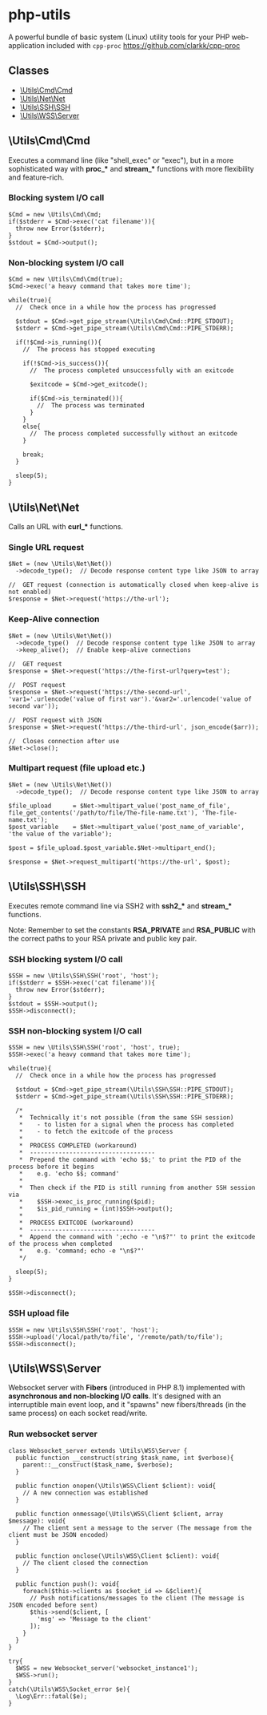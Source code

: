 # php-utils
A powerful bundle of basic system (Linux) utility tools for your PHP web-application included with `cpp-proc` https://github.com/clarkk/cpp-proc

## Classes
- [\Utils\Cmd\Cmd](#utilscmdcmd)
- [\Utils\Net\Net](#utilsnetnet)
- [\Utils\SSH\SSH](#utilssshssh)
- [\Utils\WSS\Server](#utilswssserver)

## \Utils\Cmd\Cmd
Executes a command line (like "shell_exec" or "exec"), but in a more sophisticated way with **proc_\*** and **stream_\*** functions with more flexibility and feature-rich.

### Blocking system I/O call
```
$Cmd = new \Utils\Cmd\Cmd;
if($stderr = $Cmd->exec('cat filename')){
  throw new Error($stderr);
}
$stdout = $Cmd->output();
```

### Non-blocking system I/O call
```
$Cmd = new \Utils\Cmd\Cmd(true);
$Cmd->exec('a heavy command that takes more time');

while(true){
  //  Check once in a while how the process has progressed
  
  $stdout = $Cmd->get_pipe_stream(\Utils\Cmd\Cmd::PIPE_STDOUT);
  $stderr = $Cmd->get_pipe_stream(\Utils\Cmd\Cmd::PIPE_STDERR);
  
  if(!$Cmd->is_running()){
    //  The process has stopped executing
    
    if(!$Cmd->is_success()){
      //  The process completed unsuccessfully with an exitcode
      
      $exitcode = $Cmd->get_exitcode();
      
      if($Cmd->is_terminated()){
        //  The process was terminated
      }
    }
    else{
      //  The process completed successfully without an exitcode
    }
    
    break;
  }
  
  sleep(5);
}
```

## \Utils\Net\Net
Calls an URL with **curl_\*** functions.

### Single URL request
```
$Net = (new \Utils\Net\Net())
  ->decode_type();  // Decode response content type like JSON to array

//  GET request (connection is automatically closed when keep-alive is not enabled)
$response = $Net->request('https://the-url');
```

### Keep-Alive connection
```
$Net = (new \Utils\Net\Net())
  ->decode_type()  // Decode response content type like JSON to array
  ->keep_alive();  // Enable keep-alive connections

//  GET request
$response = $Net->request('https://the-first-url?query=test');

//  POST request
$response = $Net->request('https://the-second-url', 'var1='.urlencode('value of first var').'&var2='.urlencode('value of second var'));

//  POST request with JSON
$response = $Net->request('https://the-third-url', json_encode($arr));

//  Closes connection after use
$Net->close();
```

### Multipart request (file upload etc.)
```
$Net = (new \Utils\Net\Net())
  ->decode_type();  // Decode response content type like JSON to array

$file_upload      = $Net->multipart_value('post_name_of_file', file_get_contents('/path/to/file/The-file-name.txt'), 'The-file-name.txt');
$post_variable    = $Net->multipart_value('post_name_of_variable', 'the value of the variable');

$post = $file_upload.$post_variable.$Net->multipart_end();

$response = $Net->request_multipart('https://the-url', $post);
```

## \Utils\SSH\SSH
Executes remote command line via SSH2 with **ssh2_\*** and **stream_\*** functions.

Note: Remember to set the constants **RSA_PRIVATE** and **RSA_PUBLIC** with the correct paths to your RSA private and public key pair.

### SSH blocking system I/O call
```
$SSH = new \Utils\SSH\SSH('root', 'host');
if($stderr = $SSH->exec('cat filename')){
  throw new Error($stderr);
}
$stdout = $SSH->output();
$SSH->disconnect();
```

### SSH non-blocking system I/O call
```
$SSH = new \Utils\SSH\SSH('root', 'host', true);
$SSH->exec('a heavy command that takes more time');

while(true){
  //  Check once in a while how the process has progressed
  
  $stdout = $Cmd->get_pipe_stream(\Utils\SSH\SSH::PIPE_STDOUT);
  $stderr = $Cmd->get_pipe_stream(\Utils\SSH\SSH::PIPE_STDERR);
  
  /*
   *  Technically it's not possible (from the same SSH session)
   *    - to listen for a signal when the process has completed
   *    - to fetch the exitcode of the process
   *
   *  PROCESS COMPLETED (workaround)
   *  -----------------------------------
   *  Prepend the command with 'echo $$;' to print the PID of the process before it begins
   *    e.g. 'echo $$; command'
   *
   *  Then check if the PID is still running from another SSH session via
   *    $SSH->exec_is_proc_running($pid);
   *    $is_pid_running = (int)$SSH->output();
   *
   *  PROCESS EXITCODE (workaround)
   *  -----------------------------------
   *  Append the command with ';echo -e "\n$?"' to print the exitcode of the process when completed
   *    e.g. 'command; echo -e "\n$?"'
   */
  
  sleep(5);
}

$SSH->disconnect();
```

### SSH upload file
```
$SSH = new \Utils\SSH\SSH('root', 'host');
$SSH->upload('/local/path/to/file', '/remote/path/to/file');
$SSH->disconnect();
```

## \Utils\WSS\Server
Websocket server with **Fibers** (introduced in PHP 8.1) implemented with **asynchronous and non-blocking I/O calls**.
It's designed with an interruptible main event loop, and it "spawns" new fibers/threads (in the same process) on each socket read/write.

### Run websocket server
```
class Websocket_server extends \Utils\WSS\Server {
  public function __construct(string $task_name, int $verbose){
    parent::__construct($task_name, $verbose);
  }
  
  public function onopen(\Utils\WSS\Client $client): void{
    // A new connection was established
  }
  
  public function onmessage(\Utils\WSS\Client $client, array $message): void{
    // The client sent a message to the server (The message from the client must be JSON encoded)
  }
  
  public function onclose(\Utils\WSS\Client $client): void{
    // The client closed the connection
  }
  
  public function push(): void{
    foreach($this->clients as $socket_id => &$client){
      // Push notifications/messages to the client (The message is JSON encoded before sent)
      $this->send($client, [
        'msg' => 'Message to the client'
      ]);
    }
  }
}

try{
  $WSS = new Websocket_server('websocket_instance1');
  $WSS->run();
}
catch(\Utils\WSS\Socket_error $e){
  \Log\Err::fatal($e);
}
```